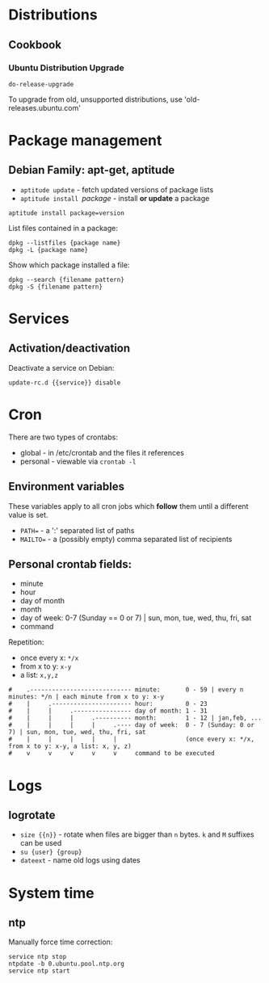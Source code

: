 # Distributions

## Cookbook

### Ubuntu Distribution Upgrade

`do-release-upgrade`

To upgrade from old, unsupported distributions, use 'old-releases.ubuntu.com'

# Package management

## Debian Family: apt-get, aptitude

* `aptitude update` - fetch updated versions of package lists
* `aptitude install `*package* - install **or update** a package

```
aptitude install package=version
```

List files contained in a package:

```
dpkg --listfiles {package name}
dpkg -L {package name}
```

Show which package installed a file:

```
dpkg --search {filename pattern}
dpkg -S {filename pattern}
```

# Services

## Activation/deactivation

Deactivate a service on Debian:

```
update-rc.d {{service}} disable
```

# Cron

There are two types of crontabs:
* global - in /etc/crontab and the files it references
* personal - viewable via `crontab -l`

## Environment variables

These variables apply to all cron jobs which **follow** them until a
different value is set.

* `PATH=` - a ':' separated list of paths
* `MAILTO=` - a (possibly empty) comma separated list of recipients

## Personal crontab fields:

* minute
* hour
* day of month
* month
* day of week: 0-7 (Sunday == 0 or 7) | sun, mon, tue, wed, thu, fri, sat
* command

Repetition:
* once every x: `*/x`
* from x to y: `x-y`
* a list: `x,y,z`

```
#    .---------------------------- minute:       0 - 59 | every n minutes: */n | each minute from x to y: x-y
#    |     .---------------------- hour:         0 - 23
#    |     |     .---------------- day of month: 1 - 31
#    |     |     |     .---------- month:        1 - 12 | jan,feb, ...
#    |     |     |     |     .---- day of week:  0 - 7 (Sunday: 0 or 7) | sun, mon, tue, wed, thu, fri, sat
#    |     |     |     |     |                   (once every x: */x, from x to y: x-y, a list: x, y, z)
#    v     v     v     v     v     command to be executed
```

# Logs

## logrotate

* `size {{n}}` - rotate when files are bigger than `n` bytes. `k` and `M` suffixes
  can be used
* `su {user} {group}`
* `dateext` - name old logs using dates

# System time

## ntp
Manually force time correction:

```
service ntp stop
ntpdate -b 0.ubuntu.pool.ntp.org
service ntp start
```
